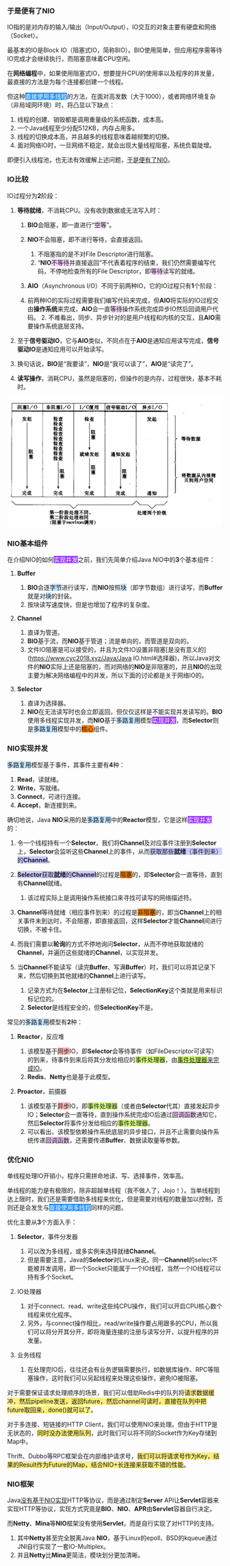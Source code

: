 ### 于是便有了NIO

IO指的是对内存的输入/输出（Input/Output），IO交互的对象主要有硬盘和网络（Socket）。

最基本的IO是Block IO（阻塞式IO，简称BIO）。BIO使用简单，但应用程序需等待IO完成才会继续执行，而阻塞意味着CPU空闲。

在**网络编程**中，如果使用阻塞式IO，想要提升CPU的使用率以及程序的并发量，最直接的方法是为每个连接都创建一个线程。

但这种<span style=background:#258df6;color:white>直接使用多线程</span>的方法，在面对高发数（大于1000），或者网络环境复杂（非局域网环境）时，将凸显以下缺点：

1. 线程的创建、销毁都是调用重量级的系统函数，成本高。
2. 一个Java线程至少分配512KB，内存占用多。
3. 线程的切换成本高，并且越多的线程意味着越频繁的切换。
4. 面对网络IO时，一旦网络不稳定，就会出现大量线程阻塞，系统负载陡增。

即便引入线程池，也无法有效缓解上述问题，[于是便有了NIO](https://tech.meituan.com/2016/11/04/nio.html)。



### IO比较

IO过程分为**2**阶段：

1. **等待就绪**，不消耗CPU。没有收到数据或无法写入时：

   1. **BIO**会阻塞，即一直进行“<span style=background:#f8d2ff>空等</span>”。

   2. **NIO**不会阻塞，即不进行等待，会直接返回。

      1. 不阻塞指的是不对File Descriptor进行阻塞。
      2. “**NIO**<span style=background:#f8d2ff>不等待</span>并直接返回”不代表着程序的结束，我们仍然需要编写代码，不停地检查所有的File Descriptor，即<span style=background:#f8d2ff>等待</span>读写的就绪。

   4. **AIO**（Asynchronous I/O）不同于前两种IO，它的IO过程只有**1**个阶段：
   1. 前两种IO的实际过程需要我们编写代码来完成，但**AIO**将实际的IO过程交由**操作系统**来完成，**AIO**会一直<span style=background:#f8d2ff>等待</span>操作系统完成异步IO然后回调用户代码。
      2. 不难看出，同步、异步针对的是用户线程和内核的交互，且**AIO**需要操作系统底层支持。
      
6. 至于**信号驱动IO**，它与**AIO**类似，不同点在于**AIO**是通知应用读写完成，**信号驱动IO**是通知应用可以开始读写。
   
7. 换句话说，**BIO**是“我要读”，**NIO**是“我可以读了”，**AIO**是“读完了”。
2. **读写操作**，消耗CPU，虽然是阻塞的，但操作的是内存，过程很快，基本不耗时。

![image](../images/4/io.png)



### NIO基本组件

在介绍NIO的如何<span style=background:#993af9;color:white>实现并发</span>之前，我们先简单介绍Java NIO中的**3**个基本组件：

1. **Buffer**

   1. **BIO**会逐<span style=background:#c2e2ff>字节</span>进行读写，而**NIO**按照<span style=background:#c2e2ff>块</span>（即字节数组）进行读写，而**Buffer**就是对<span style=background:#c2e2ff>块</span>的封装。
   2. 按块读写速度快，但是也增加了程序的复杂度。

2. **Channel**

   1. 直译为管道。
   2. **BIO**基于流，而**NIO**基于管道；流是单向的，而管道是双向的。
   3. 文件IO阻塞是可以接受的，并且为文件IO设置非阻塞[是没有意义的](https://www.cyc2018.xyz/Java/Java IO.html#选择器)，所以Java对文件的**NIO**实际上还是阻塞的，而对网络的**NIO**是非阻塞的，并且**NIO**的出现主要为解决网络编程中的并发，所以下面的讨论都是关于网络IO的。

3. **Selector**

   1. 直译为选择器。
   2. **NIO**在无法读写时也会立即返回，但仅仅这样是不能实现并发读写的。**BIO**使用多线程实现并发，而**NIO**基于<span style=background:#c2e2ff>多路复用</span>模型<span style=background:#993af9;color:white>实现并发</span>，而**Selector**则是<span style=background:#c2e2ff>多路复用</span>模型中的<span style=background:#ff8000>核心</span>组件。



### NIO实现并发

<span style=background:#c2e2ff>多路复用</span>模型基于事件，其事件主要有**4**种：

1. **Read**，读就绪。
2. **Write**，写就绪。
3. **Connect**，可进行连接。
4. **Accept**，新连接到来。

确切地说，Java **NIO**采用的是<span style=background:#c2e2ff>多路复用</span>中的**Reactor**模型，它是这样<span style=background:#993af9;color:white>实现并发</span>的：

1. 令一个线程持有一个**Selector**，我们将**Channel**及对应事件注册到**Selector**上，**Selector**会监听这些**Channel**上的事件，从而<span style=background:#c9ccff>获取那些**就绪**（事件到来）的**Channel**</span>。

2. <span style=background:#c9ccff>**Selector**获取**就绪**的**Channel**</span>的过程是<span style=background:#ff8000>阻塞</span>的，即**Selector**会一直等待，直到有**Channel**就绪。
   1. 该过程实际上是调用操作系统接口来寻找可读写的网络描述符。
   
3. **Channel**等待就绪（相应事件到来）的过程是<span style=background:#ff8000>非阻塞</span>的，即当**Channel**上的相关事件未到达时，不会阻塞，即直接返回，这样**Selector**才能**Channel**间进行切换，不被卡住。

4. 而我们需要以**轮询**的方式不停地询问**Selector**，从而不停地获取就绪的**Channel**，并遍历这些就绪的**Channel**，以实现并发。

5. 当**Channel**不能读写（读完**Buffer**、写满**Buffer**）时，我们可以将其记录下来，然后切换到其他就绪的**Channel**上进行读写。

   1. 记录方式为在**Selector**上注册标记位，**SelectionKey**这个类就是用来标识标记位的。
   2. **Selector**是线程安全的，但**SelectionKey**不是。

常见的<span style=background:#c2e2ff>多路复用</span>模型有**2**种：

1. **Reactor**，反应堆

   1. 该模型基于<span style=background:#ffb8b8>同步</span>IO，即**Selector**会等待事件（如FileDescriptor可读写）的到来，待事件到来后将其分发给相应的<span style=background:#d4fe7f>事件处理器</span>，由<u><span style=background:#d4fe7f>事件处理器</span>来完成IO</u>。
   2. **Redis**、**Netty**也是基于此模型。

2. **Proactor**，前摄器

   1. 该模型基于<span style=background:#ffb8b8>异步</span>IO，即<span style=background:#d4fe7f>事件处理器</span>（或者由**Selector**代其）直接发起异步IO；**Selector**会一直等待，直到操作系统完成IO后通过<span style=background:#f8d2ff>回调函数</span>通知它，然后**Selector**将事件分发给相应的<span style=background:#d4fe7f>事件处理器</span>。
   2. 可以看出，该模型依赖操作系统底层的异步接口，并且不止需要向操作系统传递<span style=background:#f8d2ff>回调函数</span>，还需要传递**Buffer**、数据读取量等参数。



### 优化NIO

单线程处理IO开销小，程序只需拼命地读、写、选择事件，效率高。

单线程的能力是有极限的，除非超越单线程（我不做人了，Jojo！）。当单线程到达上限时，我们还是需要借助多线程来优化，但是需要对线程的数量加以控制，否则还是会发生与<span style=background:#258df6;color:white>直接使用多线程</span>同样的问题。

优化主要从**3**个方面入手：

1. **Selector**，事件分发器

   1. 可以改为多线程，或多实例来选择就绪**Channel**。
   2. 但是需要注意，Java的**Selector**对Linux来说，同一**Channel**的select不能被并发调用，即一个Socket只能属于一个IO线程，当然一个IO线程可以持有多个Socket。

2. IO处理器

   1. 对于connect、read、write这些纯CPU操作，我们可以开启CPU核心数个线程来优化程序。
   2. 另外，与connect操作相比，read/write操作要占用跟多的CPU，所以我们可以将分开其分开，即将海量连接的注册与读写分开，以提升程序的并发量。

3. 业务线程

   1. 在处理完IO后，往往还会有业务逻辑需要执行，如数据库操作、RPC等阻塞操作，这时我们可以另起线程来处理这些操作，避免IO被阻塞。

对于需要保证请求处理顺序的场景，我们可以借助Redis中的队列将<span style=background:#ffee7c>请求数据缓冲，然后pipeline发送，返回future，然后channel可读时，直接在队列中把future取回来，done()就可以了</span>。

对于多连接、短链接的HTTP Client，我们可以使用NIO来处理。但由于HTTP是无状态的，<span style=background:#ffee7c>同时没办法使用队列</span>，此时我们可以将不同的Socket作为Key存储到Map中。

Thrift、Dubbo等RPC框架会在内部维护请求号，<span style=background:#ffee7c>我们可以将请求号作为Key，结果的Result作为Future的Map，结合NIO+长连接来获取不错的性能</span>。



### NIO框架

Java[没有基于NIO实现](https://blog.hufeifei.cn/2021/06/13/Java/nio/#netty-mina)HTTP等协议，而是通过制定**Server** API让**Servlet**容器来实现HTTP等协议，实现方式究竟是**BIO**、**NIO**、**APR**由**Servlet**容器自行决定。

而**Netty**、**Mina**等**NIO**框架没有使用**Servlet**，而是自行实现了对HTTP的支持。

1. 其中**Netty**甚至完全脱离Java **NIO**，基于Linux的epoll、BSD的kqueue通过JNI自行实现了一套IO-Multiplex。
2. 并且**Netty**比**Mina**更简洁，模块划分更加清晰。
